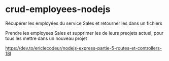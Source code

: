 # crud-employees-nodejs


Récupérer les employées du service Sales et retourner les dans un fichiers


Prendre les employees Sales et supprimer les de leurs preojets actuel,
pour tous les mettre dans un nouveau projet



https://dev.to/ericlecodeur/nodejs-express-partie-5-routes-et-controllers-18l
